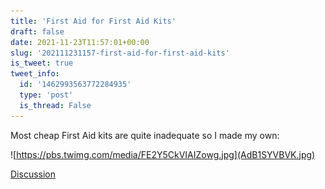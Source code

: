 ```yaml
---
title: 'First Aid for First Aid Kits'
draft: false
date: 2021-11-23T11:57:01+00:00
slug: '202111231157-first-aid-for-first-aid-kits'
is_tweet: true
tweet_info:
  id: '1462993563772284935'
  type: 'post'
  is_thread: False
---
```




Most cheap First Aid kits are quite inadequate so I made my own: 

![https://pbs.twimg.com/media/FE2Y5CkVIAIZowg.jpg](AdB1SYVBVK.jpg)

[Discussion](https://x.com/sytelus/status/1462993563772284935)
